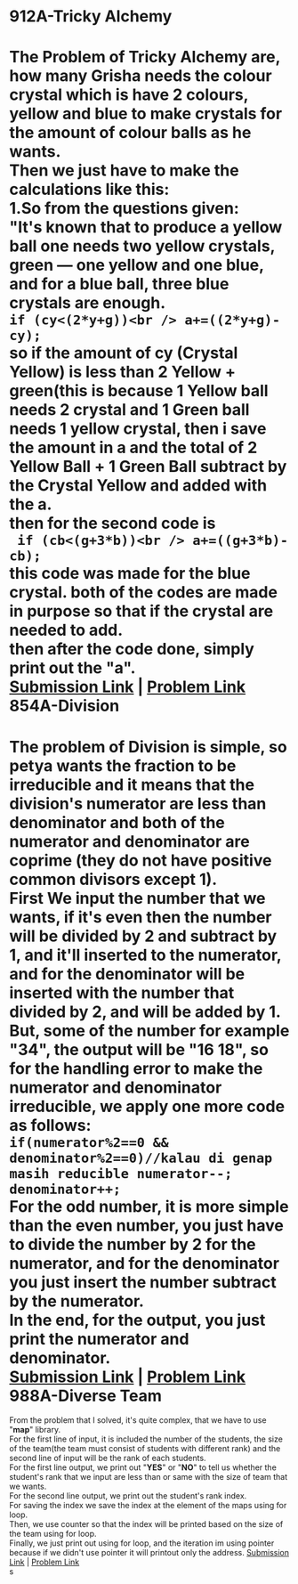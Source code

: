 912A-Tricky Alchemy
=====
The Problem of Tricky Alchemy are, how many Grisha needs the colour crystal which is have 2 colours, yellow and blue to make crystals for the amount of colour balls as he wants.<br />
Then we just have to make the calculations like this:<br />
1.So from the questions given:<br />
"**It's known that to produce a yellow ball one needs two yellow crystals, green — one yellow and one blue, and for a blue ball, three blue crystals are enough.**<br />
`if (cy<(2*y+g))<br />
     a+=((2*y+g)-cy);`<br />
so if the amount of cy (Crystal Yellow) is less than 2 Yellow + green(this is because 1 Yellow ball needs 2 crystal and 1 Green ball needs 1 yellow crystal, then i save the amount in **a** and the total of 2 Yellow Ball + 1 Green Ball subtract by the Crystal Yellow and added with the **a**.<br />
then for the second code is<br />
` if (cb<(g+3*b))<br />
      a+=((g+3*b)-cb);`<br />
this code was made for the blue crystal.
both of the codes are made in purpose so that if the crystal are needed to add.<br />
then after the code done, simply print out the "**a**".<br />
[Submission Link](http://codeforces.com/contest/912/submission/42420830) | [Problem Link](http://codeforces.com/contest/912/problem/A)<br />
854A-Division
=====
The problem of Division is simple, so petya wants the fraction to be irreducible and it means that the division's numerator are less than denominator and both of the numerator and denominator are coprime (they do not have positive common divisors except 1).<br />
First We input the number that we wants, if it's even then the number will be divided by 2 and subtract by 1, and it'll inserted to the numerator, and for the denominator will be inserted with the number that divided by 2, and will be added by 1.<br />
But, some of the number for example "**34**", the output will be "**16 18**", so for the handling error to make the numerator and denominator irreducible, we apply one more code as follows:<br />
`if(numerator%2==0 && denominator%2==0)//kalau di genap masih reducible
    numerator--;
    denominator++;`<br />
For the odd number, it is more simple than the even number, you just have to divide the number by 2 for the numerator, and for the denominator you just insert the number subtract by the numerator.<br />
In the end, for the output, you just print the numerator and denominator.<br />
[Submission Link](http://codeforces.com/contest/854/submission/42424110) | [Problem Link](http://codeforces.com/contest/854/problem/A)<br />
988A-Diverse Team
=====
From the problem that I solved, it's quite complex, that we have to use "**map**" library.<br />
For the first line of input, it is included the number of the students, the size of the team(the team must consist of students with different rank) and the second line of input will be the rank of each students.<br />
For the first line output, we print out "**YES**" or "**NO**" to tell us whether the student's rank that we input are less than or same with the size of team that we wants.<br />
For the second line output, we print out the student's rank index.<br />
For saving the index we save the index at the element of the maps using for loop.<br />
Then, we use counter so that the index will be printed based on the size of the team using for loop.<br />
Finally, we just print out using for loop, and the iteration im using pointer because if we didn't use pointer it will printout only the address.
[Submission Link](http://codeforces.com/contest/988/submission/42427671) | [Problem Link](http://codeforces.com/contest/988/problem/A)<br />
s



    

